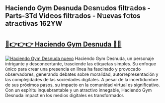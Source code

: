 ## Haciendo Gym Desnuda D𝚎sn𝚞dos filtr𝚊dos - Parts-3Td Vid𝚎os filtr𝚊dos - N𝚞evas f𝚘tos atr𝚊ctivas 162YW

# <h2><a href="http://mb1yxf.tromn.icu/?c=Haciendo+Gym+Desnuda">🔗👉👉👉 Haciendo Gym Desnuda 🔗🔗</a></h2>

[![Haciendo Gym Desnuda nuevo](https://i.imgur.com/pEAQMta.gif)](http://mb1yxf.tromn.icu/?c=Haciendo+Gym+Desnuda)
Haciendo Gym Desnuda, un personaje intrigante y desconcertante, trasciende las etiquetas simples. Su enfoque único para crear una presencia en línea ha fascinado y provocado observadores, generando debates sobre moralidad, autorrepresentación y las complejidades de las sociedades digitales. A pesar de la incertidumbre de sus próximos pasos, su impacto en la comunidad virtual es significativo. Con un espíritu inquebrantable y un atractivo innegable, Haciendo Gym Desnuda impact en los medios digitales es transformador.
